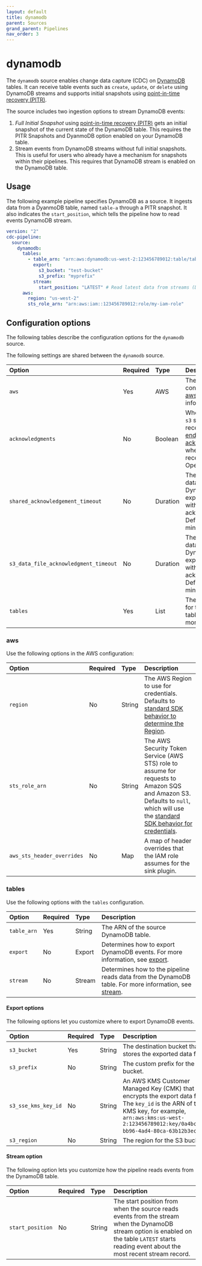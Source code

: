 ```yaml
---
layout: default
title: dynamodb
parent: Sources
grand_parent: Pipelines
nav_order: 3
---
```


# dynamodb

The `dynamodb` source enables change data capture (CDC) on [DynamoDB](https://aws.amazon.com/dynamodb/) tables. It can receive table events such as `create`, `update`, or `delete` using DynamoDB streams and supports initial snapshots using [point-in-time recovery (PITR)](https://aws.amazon.com/dynamodb/pitr/).

The source includes two ingestion options to stream DynamoDB events:

1. _Full Initial Snapshot_ using [point-in-time recovery (PITR)](https://aws.amazon.com/dynamodb/pitr/) gets an initial snapshot of the current state of the DynamoDB table. This requires the PITR Snapshots and DyanmoDB option enabled on your DynamoDB table.
2.  Stream events from DynamoDB streams without full initial snapshots. This is useful for users who already have a mechanism for snapshots within their pipelines. This requires that DynamoDB stream is enabled on the DynamoDB table.

## Usage

The following example pipeline specifies DynamoDB as a source. It ingests data from a DyanmoDB table, named `table-a` through a PITR snapshot. It also indicates the `start_position`, which tells the pipeline how to read events DynamoDB stream. 

```yaml
version: "2"
cdc-pipeline:
  source:
    dynamodb:
      tables:
        - table_arn: "arn:aws:dynamodb:us-west-2:123456789012:table/table-a"
          export:
            s3_bucket: "test-bucket"
            s3_prefix: "myprefix"
          stream:
            start_position: "LATEST" # Read latest data from streams (Default)
      aws:
        region: "us-west-2"
        sts_role_arn: "arn:aws:iam::123456789012:role/my-iam-role"
```

## Configuration options

The following tables describe the configuration options for the `dynamodb` source.


The following settings are shared between the `dynamodb` source.

Option | Required | Type | Description
:--- | :--- | :--- | :---
`aws` | Yes | AWS | The AWS configuration. See [aws](#aws) for more information.
`acknowledgments` | No | Boolean  | When `true`, enables `s3` sources to receive [end-to-end acknowledgments]({{site.url}}{{site.baseurl}}/data-prepper/pipelines/pipelines#end-to-end-acknowledgments) when events are received by OpenSearch sinks.
`shared_acknowledgement_timeout` | No | Duration | The time before the data read from a DynamoDB stream expires when used with acknowledgements. Default is 10 minutes.
`s3_data_file_acknowledgment_timeout` | No | Duration | The time before the data read from a DynamoDB export expires when used with acknowledgments. Default is 5 minutes.
`tables` | Yes | List | The configuration for the DynamoDB table. See [tables](#tables) for more information.

### aws

Use the following options in the AWS configuration:

Option | Required | Type | Description
:--- | :--- | :--- | :---
`region` | No | String | The AWS Region to use for credentials. Defaults to [standard SDK behavior to determine the Region](https://docs.aws.amazon.com/sdk-for-java/latest/developer-guide/region-selection.html).
`sts_role_arn` | No | String | The AWS Security Token Service (AWS STS) role to assume for requests to Amazon SQS and Amazon S3. Defaults to `null`, which will use the [standard SDK behavior for credentials](https://docs.aws.amazon.com/sdk-for-java/latest/developer-guide/credentials.html).
`aws_sts_header_overrides` | No | Map | A map of header overrides that the IAM role assumes for the sink plugin.


### tables

Use the following options with the `tables` configuration.

Option | Required | Type | Description
:--- | :--- | :--- | :---
`table_arn` | Yes | String | The ARN of the source DynamoDB table.
`export` | No | Export | Determines how to export DynamoDB events. For more information, see [export](#export-options).
`stream` | No | Stream | Determines how to the pipeline reads data from the DynamoDB table. For more information, see [stream](#stream-option).

#### Export options

The following options let you customize where to export DynamoDB events.

Option | Required | Type | Description
:--- | :--- | :--- | :---
`s3_bucket` | Yes | String | The destination bucket that stores the exported data files.
`s3_prefix` | No | String | The custom prefix for the S3 bucket.
`s3_sse_kms_key_id` | No | String |  An AWS KMS Customer Managed Key (CMK) that encrypts the export data files. The `key_id` is the ARN of the KMS key, for example, `arn:aws:kms:us-west-2:123456789012:key/0a4bc22f-bb96-4ad4-80ca-63b12b3ec147`.
`s3_region` | No | String | The region for the S3 bucket.

#### Stream option

The following option lets you customize how the pipeline reads events from the DynamoDB table.

Option | Required | Type | Description
:--- | :--- | :--- | :---
`start_position` | No | String | The start position from when the source reads events from the stream when the DynamoDB stream option is enabled on the table `LATEST` starts reading event about the most recent stream record. 







